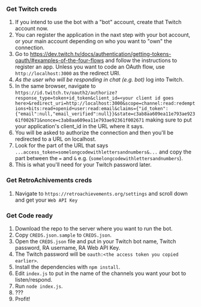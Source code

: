 ### Get Twitch creds
  1. If you intend to use the bot with a "bot" account, create that Twitch account now.
  2. You can register the application in the naxt step with your bot account, or your main account depending on who you want to "own" the connection.
  3. Go to https://dev.twitch.tv/docs/authentication/getting-tokens-oauth/#examples-of-the-four-flows and follow the instructions to register an app. Unless you want to code an OAuth flow, use `http://localhost:3000` as the redirect URI.
  4. *As the user who will be responding in chat (e.g. bot)* log into Twitch.
  5. In the same browser, navigate to `https://id.twitch.tv/oauth2/authorize?response_type=token+id_token&client_id=<your client id goes here>&redirect_uri=http://localhost:3000&scope=channel:read:redemptions+bits:read+openid+user:read:email&claims={"id_token":{"email":null,"email_verified":null}}&state=c3ab8aa609ea11e793ae92361f002671&nonce=c3ab8aa609ea11e793ae92361f002671` making sure to put your application's client_id in the URL where it says.
  6. You will be asked to authorize the connection and then you'll be redirected to a URL on localhost.
  7. Look for the part of the URL that says `...access_token=somelongcodewithlettersandnumbers&...` and copy the part between the `=` and `&` e.g. (`somelongcodewithlettersandnumbers`).
  8. This is what you'll need for your Twitch password later.
  
### Get RetroAchivements creds
1. Navigate to `https://retroachievements.org/settings` and scroll down and get your `Web API Key`

   
### Get Code ready
1. Download the repo to the server where you want to run the bot.
2. Copy `CREDS.json.sample` to `CREDS.json`.
3. Open the `CREDS.json` file and put in your Twitch bot name, Twitch password, RA username, RA Web API Key.
4. The Twitch password will be `oauth:<the access token you copied earlier>`.
5. Install the dependencies with `npm install`.
6. Edit `index.js` to put in the name of the channels you want your bot to listen/respond.
7. Run `node index.js`.
8. ???
9. Profit!
